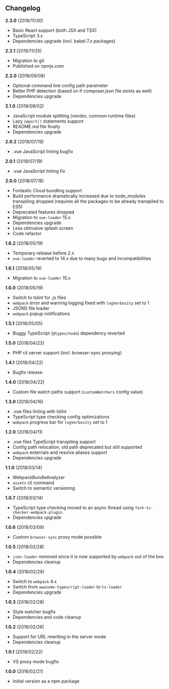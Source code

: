## Changelog
__2.3.0__ (2018/11/30)
* Basic React support (both JSX and TSX)
* TypeScript 3.x
* Dependencies upgrade (incl. babel 7.x packages)

__2.2.1__ (2018/11/25)
* Migration to git
* Published on npmjs.com

__2.2.0__ (2018/09/08)
* Optional command line config path parameter
* Better PHP detection (based on if composer.json file exists as well)
* Dependencies upgrade

__2.1.0__ (2018/08/02)
* JavaScript module splitting (vendor, common runtime files)
* Lazy `import()` statements support
* README.md file finally
* Dependencies upgrade

__2.0.2__ (2018/07/19)
* .vue JavaScript linting bugfix

__2.0.1__ (2018/07/19)
* .vue JavaScript linting fix

__2.0.0__ (2018/07/18)
* Fontastic Cloud bundling support
* Build performance dramatically increased due to node_modules transpiling dropped (requires all the packages to be already transpiled to ES5)
* Deprecated features dropped
* Migration to `vue-loader` 15.x
* Dependencies upgrade
* Less obtrusive splash screen
* Code refactor

__1.6.2__ (2018/05/19)
* Temporary release before 2.x
* `vue-loader` reverted to 14.x due to many bugs and incompatibilities

__1.6.1__ (2018/05/19)
* Migration to `vue-loader` 15.x

__1.6.0__ (2018/05/19)
* Switch to tslint for .js files
* `webpack` error and warning logging fixed with `logVerbosity` set to 1
* JSON5 file loader
* `webpack` popup notifications

__1.5.1__ (2018/05/05)
* Buggy TypeScript (`@types/node`) dependency reverted

__1.5.0__ (2018/04/23)
* PHP cli server support (incl. browser-sync proxying)  

__1.4.1__ (2018/04/22)
* Bugfix release

__1.4.0__ (2018/04/22)
* Custom file watch paths support (`customWatchers` config value)

__1.3.0__ (2018/04/16)
* .vue files linting with tslint
* TypeScript type checking config optimizations
* `webpack` progress bar for `logVerbosity` set to 1

__1.2.0__ (2018/04/11)
* .vue files TypeScript transpiling support
* Config path relocation, old path deprecated but still supported
* `webpack` externals and resolve aliases support
* Dependencies upgrade

__1.1.0__ (2018/03/14)
* WebpackBundleAnalyzer
* `assets` cli command
* Switch to semantic versioning

__1.0.7__ (2018/03/14)
* TypeScript type checking moved to an async thread using `fork-ts-checker-webpack-plugin`
* Dependencies upgrade

__1.0.6__ (2018/03/09)
* Custom `browser-sync` proxy mode possible

__1.0.5__ (2018/02/28)
* `json-loader` removed since it is now supported by `webpack` out of the box
* Dependencies cleanup

__1.0.4__ (2018/02/28)
* Switch to `webpack` 4.x
* Switch from `awesome-typescript-loader` to `ts-loader`
* Dependencies upgrade

__1.0.3__ (2018/02/28)
* Style watcher bugfix
* Dependencies and code cleanup

__1.0.2__ (2018/02/26)
* Support for URL rewriting in the server mode
* Dependencies cleanup

__1.0.1__ (2018/02/22)
* VS proxy mode bugfix

__1.0.0__ (2018/02/21)
* Initial version as a npm package
